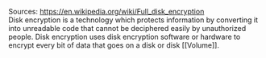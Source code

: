Sources:
https://en.wikipedia.org/wiki/Full_disk_encryption
\
Disk encryption is a technology which protects information by converting it into unreadable code that cannot be deciphered easily by unauthorized people. Disk encryption uses disk encryption software or hardware to encrypt every bit of data that goes on a disk or disk [[Volume]].
